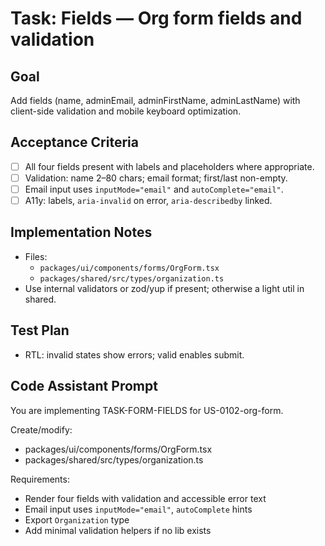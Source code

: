 # Task: Fields — Org form fields and validation

## Goal
Add fields (name, adminEmail, adminFirstName, adminLastName) with client-side validation and mobile keyboard optimization.

## Acceptance Criteria
- [ ] All four fields present with labels and placeholders where appropriate.
- [ ] Validation: name 2–80 chars; email format; first/last non-empty.
- [ ] Email input uses `inputMode="email"` and `autoComplete="email"`.
- [ ] A11y: labels, `aria-invalid` on error, `aria-describedby` linked.

## Implementation Notes
- Files:
  - `packages/ui/components/forms/OrgForm.tsx`
  - `packages/shared/src/types/organization.ts`
- Use internal validators or zod/yup if present; otherwise a light util in shared.

## Test Plan
- RTL: invalid states show errors; valid enables submit.

## Code Assistant Prompt
You are implementing TASK-FORM-FIELDS for US-0102-org-form.

Create/modify:
- packages/ui/components/forms/OrgForm.tsx
- packages/shared/src/types/organization.ts

Requirements:
- Render four fields with validation and accessible error text
- Email input uses `inputMode="email"`, `autoComplete` hints
- Export `Organization` type
- Add minimal validation helpers if no lib exists
